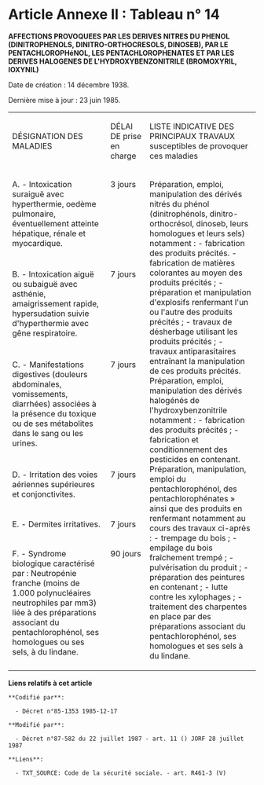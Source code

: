 # Article Annexe II : Tableau n° 14

**AFFECTIONS PROVOQUEES PAR LES DERIVES NITRES DU PHENOL (DINITROPHENOLS, DINITRO-ORTHOCRESOLS, DINOSEB), PAR LE
PENTACHLOROPHéNOL, LES PENTACHLOROPHENATES ET PAR LES DERIVES HALOGENES DE L'HYDROXYBENZONITRILE (BROMOXYRIL, IOXYNIL)**

Date de création : 14 décembre 1938. 

Dernière mise à jour : 23 juin 1985. 
<table>
  <tbody>
    <tr>
      <td width="242">

DÉSIGNATION DES MALADIES

</td>
      <td width="81">

DÉLAI DE prise en charge

</td>
      <td width="282">

LISTE INDICATIVE DES PRINCIPAUX TRAVAUX susceptibles de provoquer ces maladies

</td>
    </tr>
    <tr>
      <td width="242" valign="top">

A. - Intoxication suraiguë avec hyperthermie, oedème pulmonaire, éventuellement atteinte hépatique, rénale et myocardique.

</td>
      <td valign="top" width="81">

3 jours

</td>
      <td rowspan="6" width="282" valign="top">

Préparation, emploi, manipulation des dérivés nitrés du phénol (dinitrophénols, dinitro-orthocrésol, dinoseb, leurs
homologues et leurs sels) notamment : - fabrication des produits précités. - fabrication de matières colorantes au moyen des
produits précités ; - préparation et manipulation d'explosifs renfermant l'un ou l'autre des produits précités ; - travaux de
désherbage utilisant les produits précités ; - travaux antiparasitaires entraînant la manipulation de ces produits précités.
Préparation, emploi, manipulation des dérivés halogénés de l'hydroxybenzonitrile notamment : - fabrication des produits
précités ; - fabrication et conditionnement des pesticides en contenant. Préparation, manipulation, emploi du
pentachlorophénol, des pentachlorophénates » ainsi que des produits en renfermant notamment au cours des travaux ci-après : -
trempage du bois ; - empilage du bois fraîchement trempé ; - pulvérisation du produit ; - préparation des peintures en
contenant ; - lutte contre les xylophages ; - traitement des charpentes en place par des préparations associant du
pentachlorophénol, ses homologues et ses sels à du lindane.

</td>
    </tr>
    <tr>
      <td width="242" valign="top">

B. - Intoxication aiguë ou subaiguë avec asthénie, amaigrissement rapide, hypersudation suivie d'hyperthermie avec gêne
respiratoire.

</td>
      <td valign="top" width="81">

7 jours

</td>
    </tr>
    <tr>
      <td width="242" valign="top">

C. - Manifestations digestives (douleurs abdominales, vomissements, diarrhées) associées à la présence du toxique ou de ses
métabolites dans le sang ou les urines.

</td>
      <td width="81" valign="top">

7 jours

</td>
    </tr>
    <tr>
      <td width="242" valign="top">

D. - Irritation des voies aériennes supérieures et conjonctivites.

</td>
      <td valign="top" width="81">

7 jours

</td>
    </tr>
    <tr>
      <td width="242" valign="top">

E. - Dermites irritatives.

</td>
      <td valign="top" width="81">

7 jours

</td>
    </tr>
    <tr>
      <td valign="top" width="242">

F. - Syndrome biologique caractérisé par : Neutropénie franche (moins de 1.000 polynucléaires neutrophiles par mm3) liée à
des préparations associant du pentachlorophénol, ses homologues ou ses sels, à du lindane.

</td>
      <td valign="top" width="81">

90 jours

</td>
    </tr>
  </tbody>
</table>

**Liens relatifs à cet article**

	**Codifié par**:

	  - Décret n°85-1353 1985-12-17

	**Modifié par**:

	  - Décret n°87-582 du 22 juillet 1987 - art. 11 () JORF 28 juillet 1987

	**Liens**:

	  - TXT_SOURCE: Code de la sécurité sociale. - art. R461-3 (V)
